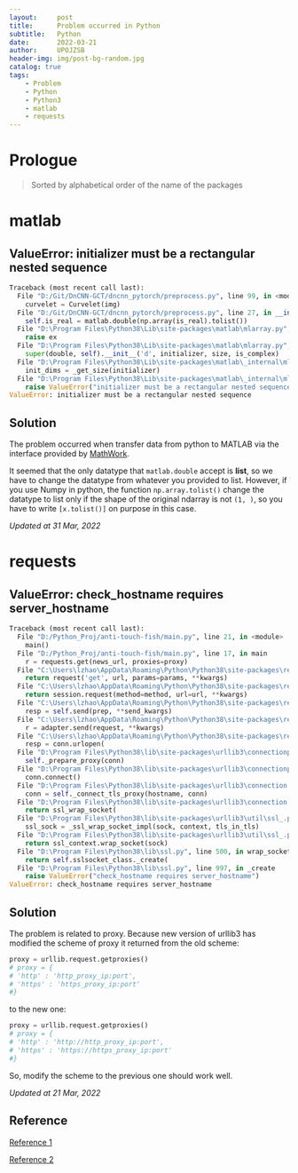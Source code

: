 ```yaml
---
layout:     post
title:      Problem occurred in Python
subtitle:   Python
date:       2022-03-21
author:     UPOJZSB
header-img: img/post-bg-random.jpg
catalog: true
tags:
    - Problem
    - Python
    - Python3
    - matlab
    - requests
---
```


# Prologue

> Sorted by alphabetical order of the name of the packages

# matlab
## ValueError: initializer must be a rectangular nested sequence

```python
Traceback (most recent call last):
  File "D:/Git/DnCNN-GCT/dncnn_pytorch/preprocess.py", line 99, in <module>
    curvelet = Curvelet(img)
  File "D:/Git/DnCNN-GCT/dncnn_pytorch/preprocess.py", line 27, in __init__
    self.is_real = matlab.double(np.array(is_real).tolist())
  File "D:\Program Files\Python38\Lib\site-packages\matlab\mlarray.py", line 51, in __init__
    raise ex
  File "D:\Program Files\Python38\Lib\site-packages\matlab\mlarray.py", line 49, in __init__
    super(double, self).__init__('d', initializer, size, is_complex)
  File "D:\Program Files\Python38\Lib\site-packages\matlab\_internal\mlarray_sequence.py", line 41, in __init__
    init_dims = _get_size(initializer)
  File "D:\Program Files\Python38\Lib\site-packages\matlab\_internal\mlarray_utils.py", line 76, in _get_size
    raise ValueError("initializer must be a rectangular nested sequence")
ValueError: initializer must be a rectangular nested sequence
```

## Solution

The problem occurred when transfer data from python to MATLAB via the interface provided by [MathWork](https://www.mathworks.com/help/matlab/matlab_external/matlab-arrays-as-python-variables.html).

It seemed that the only datatype that `matlab.double` accept is **list**, so we have to change the datatype from whatever you provided to list. However, if you use Numpy in python, the function `np.array.tolist()` change the datatype to list only if the shape of the original ndarray is not `(1, )`, so you have to write `[x.tolist()]` on purpose in this case.

*Updated at 31 Mar, 2022*

# requests

## ValueError: check_hostname requires server_hostname

```python
Traceback (most recent call last):
  File "D:/Python_Proj/anti-touch-fish/main.py", line 21, in <module>
    main()
  File "D:/Python_Proj/anti-touch-fish/main.py", line 17, in main
    r = requests.get(news_url, proxies=proxy)
  File "C:\Users\lzhao\AppData\Roaming\Python\Python38\site-packages\requests\api.py", line 76, in get
    return request('get', url, params=params, **kwargs)
  File "C:\Users\lzhao\AppData\Roaming\Python\Python38\site-packages\requests\api.py", line 61, in request
    return session.request(method=method, url=url, **kwargs)
  File "C:\Users\lzhao\AppData\Roaming\Python\Python38\site-packages\requests\sessions.py", line 542, in request
    resp = self.send(prep, **send_kwargs)
  File "C:\Users\lzhao\AppData\Roaming\Python\Python38\site-packages\requests\sessions.py", line 655, in send
    r = adapter.send(request, **kwargs)
  File "C:\Users\lzhao\AppData\Roaming\Python\Python38\site-packages\requests\adapters.py", line 439, in send
    resp = conn.urlopen(
  File "D:\Program Files\Python38\lib\site-packages\urllib3\connectionpool.py", line 696, in urlopen
    self._prepare_proxy(conn)
  File "D:\Program Files\Python38\lib\site-packages\urllib3\connectionpool.py", line 964, in _prepare_proxy
    conn.connect()
  File "D:\Program Files\Python38\lib\site-packages\urllib3\connection.py", line 359, in connect
    conn = self._connect_tls_proxy(hostname, conn)
  File "D:\Program Files\Python38\lib\site-packages\urllib3\connection.py", line 500, in _connect_tls_proxy
    return ssl_wrap_socket(
  File "D:\Program Files\Python38\lib\site-packages\urllib3\util\ssl_.py", line 453, in ssl_wrap_socket
    ssl_sock = _ssl_wrap_socket_impl(sock, context, tls_in_tls)
  File "D:\Program Files\Python38\lib\site-packages\urllib3\util\ssl_.py", line 495, in _ssl_wrap_socket_impl
    return ssl_context.wrap_socket(sock)
  File "D:\Program Files\Python38\lib\ssl.py", line 500, in wrap_socket
    return self.sslsocket_class._create(
  File "D:\Program Files\Python38\lib\ssl.py", line 997, in _create
    raise ValueError("check_hostname requires server_hostname")
ValueError: check_hostname requires server_hostname
```

## Solution

The problem is related to proxy. Because new version of urllib3 has modified the scheme of proxy it returned from the old scheme:

```python
proxy = urllib.request.getproxies()
# proxy = {
# 'http' : 'http_proxy_ip:port',
# 'https' : 'https_proxy_ip:port'
#}
```
to the new one:

```python
proxy = urllib.request.getproxies()
# proxy = {
# 'http' : 'http://http_proxy_ip:port',
# 'https' : 'https://https_proxy_ip:port'
#}
```

So, modify the scheme to the previous one should work well.

*Updated at 21 Mar, 2022*

## Reference
[Reference 1](https://stackoverflow.com/questions/66642705/why-requests-raise-this-exception-check-hostname-requires-server-hostname)

[Reference 2](https://github.com/conda/conda/issues/10590)
